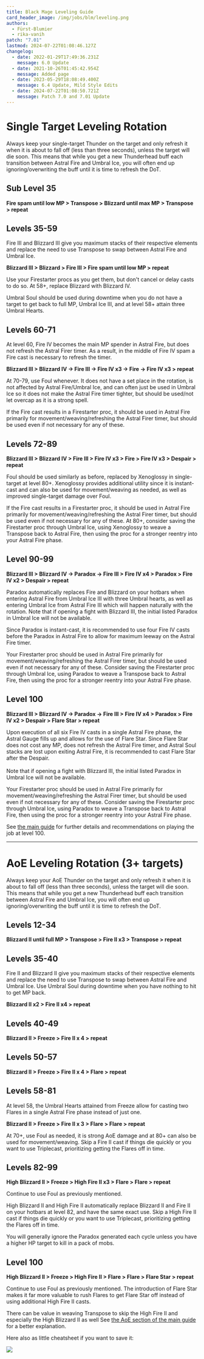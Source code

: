 ```yaml
---
title: Black Mage Leveling Guide
card_header_image: /img/jobs/blm/leveling.png
authors:
  - Fürst-Blumier
  - rika-vanih
patch: "7.01"
lastmod: 2024-07-22T01:08:46.127Z
changelog:
  - date: 2022-01-29T17:49:36.231Z
    message: 6.0 Update
  - date: 2021-10-26T01:45:42.954Z
    message: Added page
  - date: 2023-05-29T18:08:49.400Z
    message: 6.4 Update, Mild Style Edits
  - date: 2024-07-22T01:08:50.721Z
    message: Patch 7.0 and 7.01 Update
---
```

# Single Target Leveling Rotation

Always keep your single-target Thunder on the target and only refresh it when it is about to fall off (less than three seconds), unless the target will die soon. This means that while you get a new Thunderhead buff each transition between Astral Fire and Umbral Ice, you will often end up ignoring/overwriting the buff until it is time to refresh the DoT.

## Sub Level 35

**Fire spam until low MP > Transpose > Blizzard until max MP > Transpose > repeat**

## Levels 35-59

Fire III and Blizzard III give you maximum stacks of their respective elements and replace the need to use Transpose to swap between Astral Fire and Umbral Ice.

**Blizzard III > Blizzard > Fire III > Fire spam until low MP > repeat**

Use your Firestarter procs as you get them, but don't cancel or delay casts to do so. At 58+, replace Blizzard with Blizzard IV.

Umbral Soul should be used during downtime when you do not have a target to get back to full MP, Umbral Ice III, and at level 58+ attain three Umbral Hearts.

## Levels 60-71

At level 60, Fire IV becomes the main MP spender in Astral Fire, but does not refresh the Astral Firer timer. As a result, in the middle of Fire IV spam a Fire cast is necessary to refresh the timer.

**Blizzard III > Blizzard IV -> Fire III -> Fire IV x3 -> Fire -> Fire IV x3 > repeat**

At 70-79, use Foul whenever. It does not have a set place in the rotation, is not affected by Astral Fire/Umbral Ice, and can often just be used in Umbral Ice so it does not make the Astral Fire timer tighter, but should be used/not let overcap as it is a strong spell.

If the Fire cast results in a Firestarter proc, it should be used in Astral Fire primarily for movement/weaving/refreshing the Astral Firer timer, but should be used even if not necessary for any of these.

## Levels 72-89

**Blizzard III > Blizzard IV > Fire III > Fire IV x3 > Fire > Fire IV x3 > Despair > repeat**

Foul should be used similarly as before, replaced by Xenoglossy in single-target at level 80+. Xenoglossy provides additional utility since it is instant-cast and can also be used for movement/weaving as needed, as well as improved single-target damage over Foul.

If the Fire cast results in a Firestarter proc, it should be used in Astral Fire primarily for movement/weaving/refreshing the Astral Firer timer, but should be used even if not necessary for any of these. At 80+, consider saving the Firestarter proc through Umbral Ice, using Xenoglossy to weave a Transpose back to Astral Fire, then using the proc for a stronger reentry into your Astral Fire phase.

## Level 90-99

**Blizzard III > Blizzard IV -> Paradox -> Fire III > Fire IV x4 > Paradox > Fire IV x2 > Despair > repeat**

Paradox automatically replaces Fire and Blizzard on your hotbars when entering Astral Fire from Umbral Ice III with three Umbral hearts, as well as entering Umbral Ice from Astral Fire III which will happen naturally with the rotation. Note that if opening a fight with Blizzard III, the initial listed Paradox in Umbral Ice will not be available.

Since Paradox is instant-cast, it is recommended to use four Fire IV casts before the Paradox in Astral Fire to allow for maximum leeway on the Astral Fire timer.

Your Firestarter proc should be used in Astral Fire primarily for movement/weaving/refreshing the Astral Firer timer, but should be used even if not necessary for any of these. Consider saving the Firestarter proc through Umbral Ice, using Paradox to weave a Transpose back to Astral Fire, then using the proc for a stronger reentry into your Astral Fire phase.

## Level 100

**Blizzard III > Blizzard IV -> Paradox -> Fire III > Fire IV x4 > Paradox > Fire IV x2 > Despair > Flare Star > repeat**

Upon execution of all six Fire IV casts in a single Astral Fire phase, the Astral Gauge fills up and allows for the use of Flare Star. Since Flare Star does not cost any MP, does not refresh the Astral Fire timer, and Astral Soul stacks are lost upon exiting Astral Fire, it is recommended to cast Flare Star after the Despair.\
\
Note that if opening a fight with Blizzard III, the initial listed Paradox in Umbral Ice will not be available.

Your Firestarter proc should be used in Astral Fire primarily for movement/weaving/refreshing the Astral Firer timer, but should be used even if not necessary for any of these. Consider saving the Firestarter proc through Umbral Ice, using Paradox to weave a Transpose back to Astral Fire, then using the proc for a stronger reentry into your Astral Fire phase.

See [the main guide](/jobs/casters/black-mage/basic-guide/#single-target-rotation) for further details and recommendations on playing the job at level 100.

- - -

# AoE Leveling Rotation (3+ targets)

Always keep your AoE Thunder on the target and only refresh it when it is about to fall off (less than three seconds), unless the target will die soon. This means that while you get a new Thunderhead buff each transition between Astral Fire and Umbral Ice, you will often end up ignoring/overwriting the buff until it is time to refresh the DoT.

## Levels 12-34

**Blizzard II until full MP > Transpose > Fire II x3 > Transpose > repeat**

## Levels 35-40

Fire II and Blizzard II give you maximum stacks of their respective elements and replace the need to use Transpose to swap between Astral Fire and Umbral Ice. Use Umbral Soul during downtime when you have nothing to hit to get MP back.

**Blizzard II x2 > Fire II x4 > repeat**

## Levels 40-49

**Blizzard II > Freeze > Fire II x 4 > repeat**

## Levels 50-57

**Blizzard II > Freeze > Fire II x 4 > Flare > repeat**

## Levels 58-81

At level 58, the Umbral Hearts attained from Freeze allow for casting two Flares in a single Astral Fire phase instead of just one.

**Blizzard II > Freeze > Fire II x 3 > Flare > Flare > repeat**

At 70+, use Foul as needed, it is strong AoE damage and at 80+ can also be used for movement/weaving. Skip a Fire II cast if things die quickly or you want to use Triplecast, prioritizing getting the Flares off in time.

## Levels 82-99

**High Blizzard II > Freeze > High Fire II x3 > Flare > Flare > repeat**

Continue to use Foul as previously mentioned.

High Blizzard II and High Fire II automatically replace Blizzard II and Fire II on your hotbars at level 82, and have the same exact use. Skip a High Fire II cast if things die quickly or you want to use Triplecast, prioritizing getting the Flares off in time.

You will generally ignore the Paradox generated each cycle unless you have a higher HP target to kill in a pack of mobs.

## Level 100

**High Blizzard II > Freeze > High Fire II > Flare > Flare > Flare Star > repeat**

Continue to use Foul as previously mentioned. The introduction of Flare Star makes it far more valuable to rush Flares to get Flare Star off instead of using additional High Fire II casts.

There can be value in weaving Transpose to skip the High Fire II and especially the High Blizzard II as well See [the AoE section of the main guide](/jobs/casters/black-mage/basic-guide/#aoe-rotation-3-targets) for a better explanation.

Here also as little cheatsheet if you want to save it:

![](/img/jobs/blm/dtblmleveling.png)